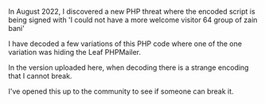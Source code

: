 In August 2022, I discovered a new PHP threat where the encoded script is being signed with 'I could not have a more welcome visitor 64 group of zain bani'

I have decoded a few variations of this PHP code where one of the one variation was hiding the Leaf PHPMailer. 

In the version uploaded here, when decoding there is a strange encoding that I cannot break. 

I've opened this up to the community to see if someone can break it.

